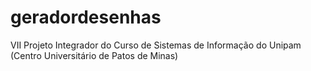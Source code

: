 # geradordesenhas
VII Projeto Integrador do Curso de Sistemas de Informação do Unipam (Centro Universitário de Patos de Minas)
